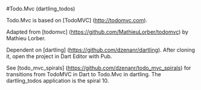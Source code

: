 #Todo.Mvc (dartling_todos)

Todo.Mvc is based on [TodoMVC] (http://todomvc.com).

Adapted from [todomvc] (https://github.com/MathieuLorber/todomvc) 
by Mathieu Lorber.

Dependent on [dartling] (https://github.com/dzenanr/dartling). 
After cloning it, open the project in Dart Editor with Pub.

See [todo_mvc_spirals] (https://github.com/dzenanr/todo_mvc_spirals) 
for transitions from TodoMVC in Dart to Todo.Mvc in dartling.
The dartling_todos application is the spiral 10.


